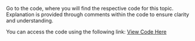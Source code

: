 Go to the code, where you will find the respective code for this topic. Explanation is provided through comments within the code to ensure clarity and understanding.

You can access the code using the following link:
[View Code Here](
)
